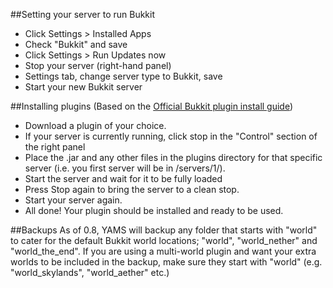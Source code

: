 ##Setting your server to run Bukkit
* Click Settings > Installed Apps
* Check "Bukkit" and save
* Click Settings > Run Updates now
* Stop your server (right-hand panel)
* Settings tab, change server type to Bukkit, save
* Start your new Bukkit server

##Installing plugins
(Based on the [Official Bukkit plugin install guide](http://wiki.bukkit.org/Installing_Plugins))

* Download a plugin of your choice.
* If your server is currently running, click stop in the "Control" section of the right panel
* Place the .jar and any other files in the plugins directory for that specific server (i.e. you first server will be in <install dir>/servers/1/).
* Start the server and wait for it to be fully loaded
* Press Stop again to bring the server to a clean stop.
* Start your server again.
* All done! Your plugin should be installed and ready to be used.

##Backups
As of 0.8, YAMS will backup any folder that starts with "world" to cater for the default Bukkit world locations; "world", "world_nether" and "world_the_end".  If you are using a multi-world plugin and want your extra worlds to be included in the backup, make sure they start with "world" (e.g. "world_skylands", "world_aether" etc.)